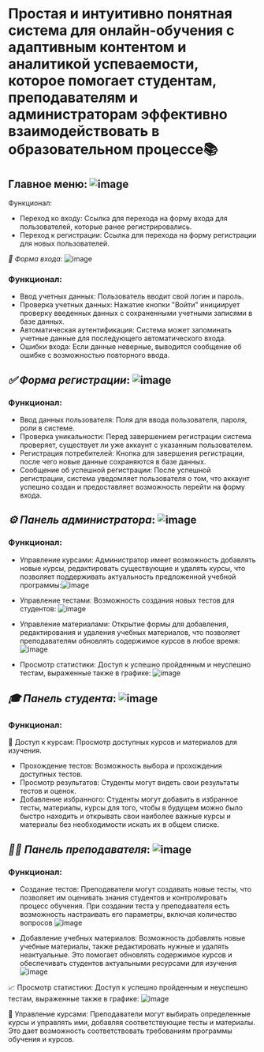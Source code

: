 # Простая и интуитивно понятная система для онлайн-обучения с адаптивным контентом и аналитикой успеваемости, которое помогает студентам, преподавателям и администраторам эффективно взаимодействовать в образовательном процессе📚

## **Главное меню**: ![image](https://github.com/user-attachments/assets/8d882d04-18c4-45a4-b10d-328d09ade174)

Функционал: 

- Переход ко входу: Ссылка для перехода на форму входа для пользователей, которые ранее регистрировались.
- Переход к регистрации: Ссылка для перехода на форму регистрации для новых пользователей.
  
*🔑  Форма входа*: ![image](https://github.com/user-attachments/assets/da34d204-a7e9-4847-9fea-3f6c8dfd3a08)
  
### Функционал:

- Ввод учетных данных: Пользователь вводит свой логин и пароль.
- Проверка учетных данных: Нажатие кнопки "Войти" инициирует проверку введенных данных с сохраненными учетными записями в базе данных.
- Автоматическая аутентификация: Система может запоминать учетные данные для последующего автоматического входа.
- Ошибки входа: Если данные неверные, выводится сообщение об ошибке с возможностью повторного ввода.
  
## *✅  Форма регистрации*: ![image](https://github.com/user-attachments/assets/0c9ee977-3554-4007-8784-cfa8bf426ec2)
  
 ### Функционал:
  
- Ввод данных пользователя: Поля для ввода пользователя, пароля, роли в системе.
- Проверка уникальности: Перед завершением регистрации система проверяет, существует ли уже аккаунт с указанным пользователем.
- Регистрация потребителей: Кнопка для завершения регистрации, после чего новые данные сохраняются в базе данных.
- Сообщение об успешной регистрации: После успешной регистрации, система уведомляет пользователя о том, что аккаунт успешно создан и предоставляет возможность перейти на форму входа.
  
## *⚙️ Панель администратора*:  ![image](https://github.com/user-attachments/assets/0bbf41d2-bb0f-4b67-9e6e-efacd9809ff8)

###  Функционал:
  
- Управление курсами: Администратор имеет возможность добавлять новые курсы, редактировать существующие и удалять курсы, что позволяет поддерживать актуальность предложенной учебной программы:![image](https://github.com/user-attachments/assets/9ec8dd18-b2f8-4076-9d5f-f34b2891ff2e)
- Управление тестами: Возможность создания новых тестов для студентов: ![image](https://github.com/user-attachments/assets/07b9ef65-ab8b-4977-a9ed-78e5003f101e)

- Управление материалами: Открытие формы для добавления, редактирования и удаления учебных материалов, что позволяет преподавателям обновлять содержимое курсов в любое время: ![image](https://github.com/user-attachments/assets/81432efc-4db5-4f02-88ff-059dd99992cf)

- Просмотр статистики:  Доступ к успешно пройденным и неуспешно тестам, выраженные также в графике: ![image](https://github.com/user-attachments/assets/81f814f5-ee91-47db-9793-67931b694d9d)

## *🎓 Панель студента*: ![image](https://github.com/user-attachments/assets/ba66b7f0-d9fe-42f7-9231-b8dc5d1ec35e)

### Функционал:

📖 Доступ к курсам: Просмотр доступных курсов и материалов для изучения.
- Прохождение тестов: Возможность выбора и прохождения доступных тестов.
- Просмотр результатов: Студенты могут видеть свои результаты тестов и оценок.
- Добавление избранного: Студенты могут добавить в избранное тесты, материалы, курсы для того, чтобы в будущем можно было быстро находить и открывать свои наиболее важные курсы и материалы без необходимости искать их в общем списке.

## *🧑‍🏫 Панель преподавателя*: ![image](https://github.com/user-attachments/assets/29343f86-1b98-4b3e-97dc-0607869ded31)

### Функционал:

- Создание тестов: Преподаватели могут создавать новые тесты, что позволяет им оценивать знания студентов и контролировать процесс обучения. При создании теста у преподавателя есть возможность настраивать его параметры, включая количество вопросов ![image](https://github.com/user-attachments/assets/98990603-f77b-4e5a-b409-51f6bd26f880)

- Добавление учебных материалов: Возможность добавлять новые учебные материалы, также редактировать нужные и удалять неактуальные. Это помогает обновлять содержимое курсов и обеспечивать студентов актуальными ресурсами для изучения
 ![image](https://github.com/user-attachments/assets/5c951d42-f479-44ae-8f24-2f841390e5d7)

📈 Просмотр статистики:  Доступ к успешно пройденным и неуспешно тестам, выраженные также в графике: ![image](https://github.com/user-attachments/assets/81f814f5-ee91-47db-9793-67931b694d9d)

📖 Управление курсами: Преподаватели могут выбирать определенные курсы и управлять ими, добавляя соответствующие тесты и материалы. Это дает возможность соответствовать требованиям программы обучения и курсов.
